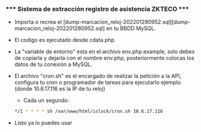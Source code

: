 ### *** Sistema de extracción registro de asistencia ZKTECO  ***

- Importa o recrea el [dump-marcacion_reloj-202201280952.sql][dump-marcacion_reloj-202201280952.sql] en tu BBDD MySQL.
- El codigo es ejecutado desde cdata.php
- La "variable de entorno" esta en el archivo env.php.example, solo debes de copiarla y dejarla con el nombre env.php, posteriormente colocas los datos de tu conexión a MySQL.
- El archivo "cron.sh" es el encargado de realizar la petición a la API, configura tu cron o programador de tareas para ejecutarlo ejemplo (donde 10.6.17.116 es la IP de tu reloj)
  - Cada un segundo:
    
  ```bash
  */1 * * * * sh /var/www/html/iclock/cron.sh 10.6.17.116
  ```
- Listo ya lo puedes usar

